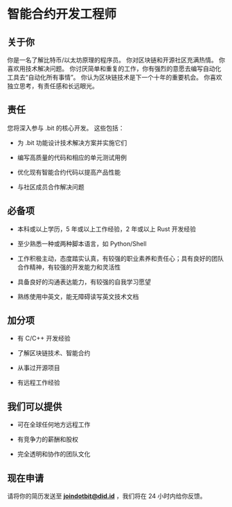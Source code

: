 # 智能合约开发工程师

## 关于你

你是一名了解比特币/以太坊原理的程序员。 你对区块链和开源社区充满热情。 你喜欢用技术解决问题。 你讨厌简单和重复的工作，你有强烈的意愿去编写自动化工具去“自动化所有事情”。 你认为区块链技术是下一个十年的重要机会。 你喜欢独立思考，有责任感和长远眼光。

## 责任

您将深入参与 .bit 的核心开发。 这些包括：

- 为 .bit 功能设计技术解决方案并实施它们

- 编写高质量的代码和相应的单元测试用例

- 优化现有智能合约代码以提高产品性能 

- 与社区成员合作解决问题

## 必备项

- 本科或以上学历，5 年或以上工作经验，2 年或以上 Rust 开发经验

- 至少熟悉一种或两种脚本语言，如 Python/Shell

- 工作积极主动，态度踏实认真，有较强的职业素养和责任心；具有良好的团队合作精神，有较强的开发能力和灵活性

- 具备良好的沟通表达能力，有较强的自我学习愿望

- 熟练使用中英文，能无障碍读写英文技术文档


## 加分项

- 有 C/C++ 开发经验

- 了解区块链技术、智能合约

- 从事过开源项目

- 有远程工作经验

## 我们可以提供

- 可在全球任何地方远程工作

- 有竞争力的薪酬和股权

- 完全透明和协作的团队文化



## 现在申请

请将你的简历发送至 **joindotbit@did.id** ，我们将在 24 小时内给你反馈。
